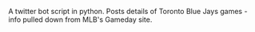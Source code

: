 A twitter bot script in python.  Posts details of Toronto Blue Jays games - info pulled down from MLB's Gameday site.
